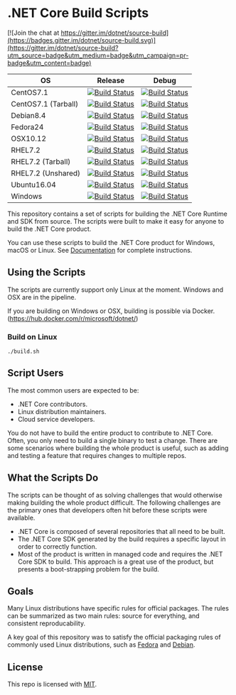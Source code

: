 # .NET Core Build Scripts

[![Join the chat at https://gitter.im/dotnet/source-build](https://badges.gitter.im/dotnet/source-build.svg)](https://gitter.im/dotnet/source-build?utm_source=badge&utm_medium=badge&utm_campaign=pr-badge&utm_content=badge)

|OS|Release|Debug|
|--|-------|-----|
|CentOS7.1|[![Build Status][centos-release-badge]](https://ci.dot.net/job/dotnet_source-build/job/dev_release_2.1/job/CentOS7.1_Release/)|[![Build Status][centos-debug-badge]](https://ci.dot.net/job/dotnet_source-build/job/dev_release_2.1/job/CentOS7.1_Debug/)
|CentOS7.1 (Tarball)|[![Build Status][centos-tarball-release-badge]](https://ci.dot.net/job/dotnet_source-build/job/dev_release_2.1/job/CentOS7.1_Tarball_Release/)|[![Build Status][centos-tarball-debug-badge]](https://ci.dot.net/job/dotnet_source-build/job/dev_release_2.1/job/CentOS7.1_Tarball_Debug/)
|Debian8.4|[![Build Status][debian-release-badge]](https://ci.dot.net/job/dotnet_source-build/job/dev_release_2.1/job/Debian8.4_Release/)|[![Build Status][debian-debug-badge]](https://ci.dot.net/job/dotnet_source-build/job/dev_release_2.1/job/Debian8.4_Debug/)
|Fedora24|[![Build Status][fedora-release-badge]](https://ci.dot.net/job/dotnet_source-build/job/dev_release_2.1/job/Fedora24_Release/)|[![Build Status][fedora-debug-badge]](https://ci.dot.net/job/dotnet_source-build/job/dev_release_2.1/job/Fedora24_Debug/)
|OSX10.12|[![Build Status][osx-release-badge]](https://ci.dot.net/job/dotnet_source-build/job/dev_release_2.1/job/OSX10.12_Release/)|[![Build Status][osx-debug-badge]](https://ci.dot.net/job/dotnet_source-build/job/dev_release_2.1/job/OSX10.12_Debug/)
|RHEL7.2|[![Build Status][rhel-release-badge]](https://ci.dot.net/job/dotnet_source-build/job/dev_release_2.1/job/RHEL7.2_Release/)|[![Build Status][rhel-debug-badge]](https://ci.dot.net/job/dotnet_source-build/job/dev_release_2.1/job/RHEL7.2_Debug/)
|RHEL7.2 (Tarball)|[![Build Status][rhel-tarball-release-badge]](https://ci.dot.net/job/dotnet_source-build/job/dev_release_2.1/job/RHEL7.2_Tarball_Release/)|[![Build Status][rhel-tarball-debug-badge]](https://ci.dot.net/job/dotnet_source-build/job/dev_release_2.1/job/RHEL7.2_Tarball_Debug/)
|RHEL7.2 (Unshared)|[![Build Status][rhel-unshared-release-badge]](https://ci.dot.net/job/dotnet_source-build/job/dev_release_2.1/job/RHEL7.2_Unshared_Release/)|[![Build Status][rhel-unshared-debug-badge]](https://ci.dot.net/job/dotnet_source-build/job/dev_release_2.1/job/RHEL7.2_Unshared_Debug/)
|Ubuntu16.04|[![Build Status][ubuntu-release-badge]](https://ci.dot.net/job/dotnet_source-build/job/dev_release_2.1/job/Ubuntu16.04_Release/)|[![Build Status][ubuntu-debug-badge]](https://ci.dot.net/job/dotnet_source-build/job/dev_release_2.1/job/Ubuntu16.04_Debug/)
|Windows|[![Build Status][windows-release-badge]](https://ci.dot.net/job/dotnet_source-build/job/dev_release_2.1/job/Windows_NT_Release/)|[![Build Status][windows-debug-badge]](https://ci.dot.net/job/dotnet_source-build/job/dev_release_2.1/job/Windows_NT_Debug/)

[centos-release-badge]: https://ci.dot.net/buildStatus/icon?job=dotnet_source-build/dev_release_2.1/CentOS7.1_Release
[centos-debug-badge]: https://ci.dot.net/buildStatus/icon?job=dotnet_source-build/dev_release_2.1/CentOS7.1_Debug
[centos-tarball-release-badge]: https://ci.dot.net/buildStatus/icon?job=dotnet_source-build/dev_release_2.1/CentOS7.1_Tarball_Release
[centos-tarball-debug-badge]: https://ci.dot.net/buildStatus/icon?job=dotnet_source-build/dev_release_2.1/CentOS7.1_Tarball_Debug
[debian-release-badge]: https://ci.dot.net/buildStatus/icon?job=dotnet_source-build/dev_release_2.1/Debian8.4_Release
[debian-debug-badge]: https://ci.dot.net/buildStatus/icon?job=dotnet_source-build/dev_release_2.1/Debian8.4_Debug
[fedora-release-badge]: https://ci.dot.net/buildStatus/icon?job=dotnet_source-build/dev_release_2.1/Fedora24_Release
[fedora-debug-badge]: https://ci.dot.net/buildStatus/icon?job=dotnet_source-build/dev_release_2.1/Fedora24_Debug
[linux_arm-release-badge]: https://ci.dot.net/buildStatus/icon?job=dotnet_source-build/dev_release_2.1/Linux_ARM_Release
[linux_arm-debug-badge]: https://ci.dot.net/buildStatus/icon?job=dotnet_source-build/dev_release_2.1/Linux_ARM_Debug
[osx-release-badge]: https://ci.dot.net/buildStatus/icon?job=dotnet_source-build/dev_release_2.1/OSX10.12_Release
[osx-debug-badge]: https://ci.dot.net/buildStatus/icon?job=dotnet_source-build/dev_release_2.1/OSX10.12_Debug
[rhel-release-badge]: https://ci.dot.net/buildStatus/icon?job=dotnet_source-build/dev_release_2.1/RHEL7.2_Release
[rhel-debug-badge]: https://ci.dot.net/buildStatus/icon?job=dotnet_source-build/dev_release_2.1/RHEL7.2_Debug
[rhel-tarball-release-badge]: https://ci.dot.net/buildStatus/icon?job=dotnet_source-build/dev_release_2.1/RHEL7.2_Tarball_Release
[rhel-tarball-debug-badge]: https://ci.dot.net/buildStatus/icon?job=dotnet_source-build/dev_release_2.1/RHEL7.2_Tarball_Debug
[rhel-unshared-release-badge]: https://ci.dot.net/buildStatus/icon?job=dotnet_source-build/dev_release_2.1/RHEL7.2_Unshared_Release
[rhel-unshared-debug-badge]: https://ci.dot.net/buildStatus/icon?job=dotnet_source-build/dev_release_2.1/RHEL7.2_Unshared_Debug
[ubuntu-release-badge]: https://ci.dot.net/buildStatus/icon?job=dotnet_source-build/dev_release_2.1/Ubuntu16.04_Release
[ubuntu-debug-badge]: https://ci.dot.net/buildStatus/icon?job=dotnet_source-build/dev_release_2.1/Ubuntu16.04_Debug
[windows-release-badge]: https://ci.dot.net/buildStatus/icon?job=dotnet_source-build/dev_release_2.1/Windows_NT_Release
[windows-debug-badge]: https://ci.dot.net/buildStatus/icon?job=dotnet_source-build/dev_release_2.1/Windows_NT_Debug

This repository contains a set of scripts for building the .NET Core Runtime and SDK from source. The scripts were built to make it easy for anyone to build the .NET Core product.

You can use these scripts to build the .NET Core product for Windows, macOS or Linux. See [Documentation](Documentation) for complete instructions.

## Using the Scripts

The scripts are currently support only Linux at the moment. Windows and OSX are in the pipeline.

If you are building on Windows or OSX, building is possible via Docker. (https://hub.docker.com/r/microsoft/dotnet/)

### Build on Linux

```console
./build.sh
```

##  Script Users

The most common users are expected to be:

* .NET Core contributors.
* Linux distribution maintainers.
* Cloud service developers. 

You do not have to build the entire product to contribute to .NET Core. Often, you only need to build a single binary to test a change. There are some scenarios where building the whole product is useful, such as adding and testing a feature that requires changes to multiple repos.

## What the Scripts Do

The scripts can be thought of as solving challenges that would otherwise making building the whole product difficult. The following challenges are the primary ones that developers often hit before these scripts were available.

* .NET Core is composed of several repositories that all need to be built.
* The .NET Core SDK generated by the build requires a specific layout in order to correctly function.
* Most of the product is written in managed code and requires the .NET Core SDK to build. This approach is a great use of the product, but presents a boot-strapping problem for the build.

## Goals
 
Many Linux distributions have specific rules for official packages. The rules can be summarized as two main rules: source for everything, and consistent reproducability.

A key goal of this repository was to satisfy the official packaging rules of commonly used Linux distributions, such as [Fedora](https://fedoraproject.org/wiki/Packaging:Guidelines) and [Debian](https://www.debian.org/doc/manuals/maint-guide/build.en.html). 

## License

This repo is licensed with [MIT](LICENSE.txt).

